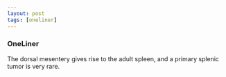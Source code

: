 ```yaml
---
layout: post
tags: [oneliner]
---
```



### OneLiner

The dorsal mesentery gives rise to the adult spleen, and a primary splenic tumor is very rare.
